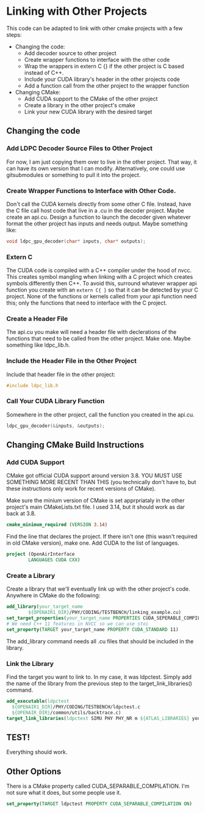 # Linking with Other Projects
This code can be adapted to link with other cmake projects with a few steps:
* Changing the code:
  * Add decoder source to other project
  * Create wrapper functions to interface with the other code
  * Wrap the wrappers in extern C {} if the other project is C based instead of C++.
  * Include your CUDA library's header in the other projects code
  * Add a function call from the other project to the wrapper function
* Changing CMake:  
  * Add CUDA support to the CMake of the other project
  * Create a library in the other project's cmake
  * Link your new CUDA library with the desired target

## Changing the code
### Add LDPC Decoder Source Files to Other Project
For now, I am just copying them over to live in the other project. That way, it can have its own version that I can modify. Alternatively, one could use gitsubmodules or something to pull it into the project. 

### Create Wrapper Functions to Interface with Other Code. 
Don't call the CUDA kernels directly from some other C file. Instead, have the C file call host code that live in a .cu in the decoder project. Maybe create an api.cu. Design a function to launch the decoder given whatever format the other project has inputs and needs output. Maybe something like:
```C
void ldpc_gpu_decoder(char* inputs, char* outputs);
```

### Extern C
The CUDA code is compiled with a C++ compiler under the hood of nvcc. This creates symbol mangling when linking with a C project which creates symbols differently then C++. To avoid this, surround whatever wrapper api function you create with an `extern C{ }` so that it can be detected by your C project. None of the functions or kernels called from your api function need this; only the functions that need to interface with the C project. 

### Create a Header File
The api.cu you make will need a header file with declerations of the functions that need to be called from the other project. Make one. Maybe something like ldpc_lib.h.

### Include the Header File in the Other Project
Include that header file in the other project:
```C
#include ldpc_lib.h
```

###  Call Your CUDA Library Function
Somewhere in the other project, call the function you created in the api.cu. 
```C
ldpc_gpu_decoder(&inputs, &outputs);
```

## Changing CMake Build Instructions
### Add CUDA Support
CMake got official CUDA support around version 3.8. YOU MUST USE SOMETHING MORE RECENT THAN THIS (you technically don't have to, but these instructions only work for recent versions of CMake).

Make sure the minium version of CMake is set apprpriataly in the other project's main CMakeLists.txt file. I used 3.14, but it should work as dar back at 3.8.
```CMake
cmake_minimum_required (VERSION 3.14)
```

Find the line that declares the project. If there isn't one (this wasn't required in old CMake version), make one. Add CUDA to the list of languages.
```CMake
project (OpenAirInterface
        LANGUAGES CUDA CXX)
```

### Create a Library
Create a library that we'll eventually link up with the other project's code. Anywhere in CMake do the following:
```CMake
add_library(your_target_name
        ${OPENAIR1_DIR}/PHY/CODING/TESTBENCH/linking_example.cu)
set_target_properties(your_target_name PROPERTIES CUDA_SEPERABLE_COMPILATION ON)
# We need C++ 11 features in NVCC so we can use stoi
set_property(TARGET your_target_name PROPERTY CUDA_STANDARD 11)
```

The add_library command needs all .cu files that should be included in the library. 

### Link the Library
Find the target you want to link to. In my case, it was ldpctest. Simply add the name of the library from the previous step to the target_link_libraries() command.
```CMake
add_executable(ldpctest  
  ${OPENAIR1_DIR}/PHY/CODING/TESTBENCH/ldpctest.c
  ${OPENAIR_DIR}/common/utils/backtrace.c)
target_link_libraries(ldpctest SIMU PHY PHY_NR m ${ATLAS_LIBRARIES} your_target_name)
```

## TEST! 
Everything should work. 

## Other Options
There is a CMake property called CUDA_SEPARABLE_COMPILATION. I'm not sure what it does, but some people use it. 
```CMake
set_property(TARGET ldpctest PROPERTY CUDA_SEPARABLE_COMPILATION ON)
```
